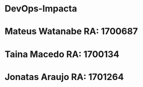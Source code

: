 # DevOps-Impacta
# Mateus Watanabe RA: 1700687
# Taina Macedo RA: 1700134
# Jonatas Araujo RA: 1701264
